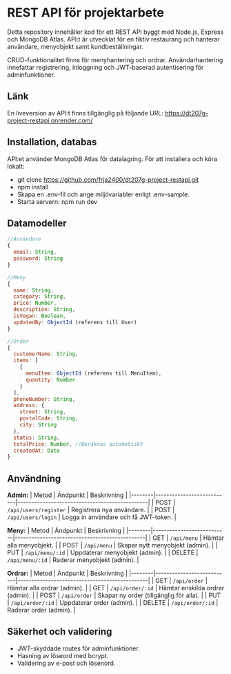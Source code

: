 # REST API för projektarbete

Detta repository innehåller kod för ett REST API byggt med Node.js, Express och MongoDB Atlas. API:t är utvecklat för en fiktiv restaurang och hanterar användare, menyobjekt samt kundbeställningar.

CRUD-funktionalitet finns för menyhantering och ordrar. Användarhantering innefattar registrering, inloggning och JWT-baserad autentisering för adminfunktioner.

## Länk

En liveversion av API:t finns tillgänglig på följande URL: https://dt207g-project-restapi.onrender.com/

## Installation, databas

API:et använder MongoDB Atlas för datalagring.
För att installera och köra lokalt:

- git clone https://github.com/frja2400/dt207g-project-restapi.git
- npm install
- Skapa en .env-fil och ange miljövariabler enligt .env-sample.
- Starta servern: npm run dev

## Datamodeller

```js
//Användare
{
  email: String,
  password: String
}

//Meny
{
  name: String,
  category: String,
  price: Number,
  description: String,
  isVegan: Boolean,
  updatedBy: ObjectId (referens till User)
}

//Order
{
  customerName: String,
  items: [
    {
      menuItem: ObjectId (referens till MenuItem),
      quantity: Number
    }
  ],
  phoneNumber: String,
  address: {
    street: String,
    postalCode: String,
    city: String
  },
  status: String,
  totalPrice: Number, //Beräknas automatiskt
  createdAt: Date
}
```

## Användning

**Admin:**
| Metod  | Ändpunkt                  | Beskrivning                                   |
|--------|---------------------------|-----------------------------------------------|
| POST   | `/api/users/register`     | Registrera nya användare.                     |
| POST   | `/api/users/login`        | Logga in användare och få JWT-token.          |

**Meny:**
| Metod  | Ändpunkt                  | Beskrivning                                   |
|--------|---------------------------|-----------------------------------------------|
| GET    | `/api/menu`               | Hämtar alla menyobjekt.                       |
| POST   | `/api/menu`               | Skapar nytt menyobjekt (admin).               |
| PUT    | `/api/menu/:id`           | Uppdaterar menyobjekt (admin).                |
| DELETE | `/api/menu/:id`           | Raderar menyobjekt (admin).                   |

**Ordrar:**
| Metod  | Ändpunkt                  | Beskrivning                                   |
|--------|---------------------------|-----------------------------------------------|
| GET    | `/api/order`              | Hämtar alla ordrar (admin).                   |
| GET    | `/api/order/:id`          | Hämtar enskilda ordrar (admin).               |
| POST   | `/api/order`              | Skapar ny order (tillgänglig för alla).       |
| PUT    | `/api/order/:id`          | Uppdaterar order (admin).                     |
| DELETE | `/api/order/:id`          | Raderar order (admin).                        |

## Säkerhet och validering

- JWT-skyddade routes för adminfunktioner.
- Hasning av löseord med bcrypt.
- Validering av e-post och lösenord.